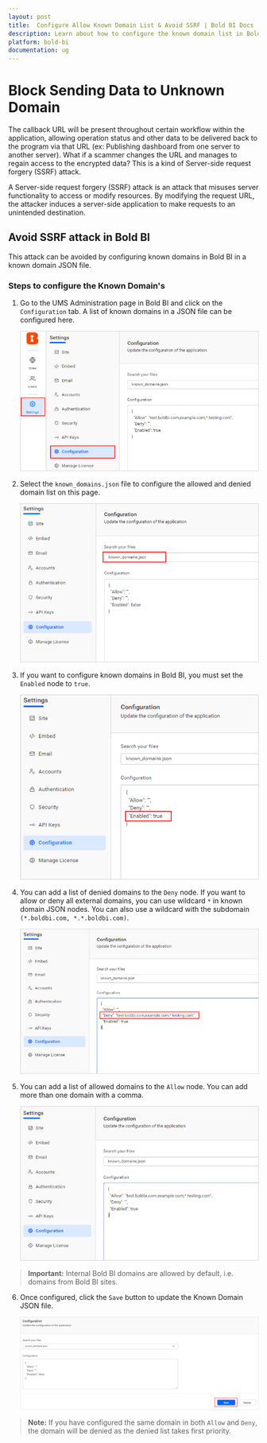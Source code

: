```yaml
---
layout: post
title:  Configure Allow Known Domain List & Avoid SSRF | Bold BI Docs
description: Learn about how to configure the known domain list in Bold BI application to avoid Server-side request forgery (SSRF) attacks.
platform: bold-bi
documentation: ug
---
```


# Block Sending Data to Unknown Domain

The callback URL will be present throughout certain workflow within the application, allowing operation status and other data to be delivered back to the program via that URL (ex: Publishing dashboard from one server to another server). What if a scammer changes the URL and manages to regain access to the encrypted data? This is a kind of Server-side request forgery (SSRF) attack.

A Server-side request forgery (SSRF) attack is an attack that misuses server functionality to access or modify resources. By modifying the request URL, the attacker induces a server-side application to make requests to an unintended destination.

## Avoid SSRF attack in Bold BI

This attack can be avoided by configuring known domains in Bold BI in a known domain JSON file.

### Steps to configure the Known Domain's

1. Go to the UMS Administration page in Bold BI and click on the `Configuration` tab. A list of known domains in a JSON file can be configured here.

    ![UMS Settings](/static/assets/embedded/security-configuration/images/ums-settings.png#width=40%)

2. Select the `known_domains.json` file to configure the allowed and denied domain list on this page.

    ![Known Domain Json](/static/assets/embedded/security-configuration/images/known-domain-json.png#width=40%)

3. If you want to configure known domains in Bold BI, you must set the `Enabled` node to `true`.

    ![Known Domain Json Enable](/static/assets/embedded/security-configuration/images/known-domain-json-enable.png#width=40%)

4. You can add a list of denied domains to the `Deny` node. If you want to allow or deny all external domains, you can use wildcard `*` in known domain JSON nodes. You can also use a wildcard with the subdomain `(*.boldbi.com, *.*.boldbi.com)`.

    ![Denied Domains](/static/assets/embedded/security-configuration/images/denied-domains.png#width=40%)

5. You can add a list of allowed domains to the `Allow` node. You can add more than one domain with a comma. 

    ![Allowed Domains](/static/assets/embedded/security-configuration/images/allowed-domains.png#width=40%)

> **Important:**  Internal Bold BI domains are allowed by default, i.e. domains from Bold BI sites.

6. Once configured, click the `Save` button to update the Known Domain JSON file.

    ![Save Known Domain Json](/static/assets/embedded/security-configuration/images/save-known-domain-json.png#width=40%)

> **Note:**  If you have configured the same domain in both `Allow` and `Deny`, the domain will be denied as the denied list takes first priority. 